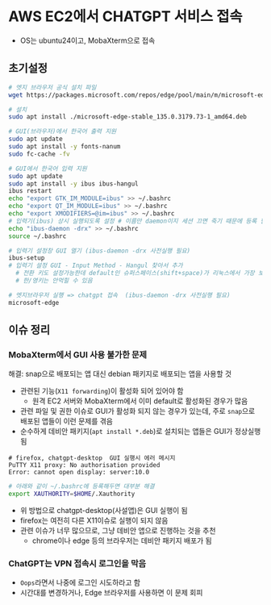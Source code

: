 # AWS EC2에서 CHATGPT 서비스 접속

- OS는 ubuntu24이고, MobaXterm으로 접속

## 초기설정

```sh
# 엣지 브라우저 공식 설치 파일
wget https://packages.microsoft.com/repos/edge/pool/main/m/microsoft-edge-stable/microsoft-edge-stable_135.0.3179.73-1_amd64.deb

# 설치
sudo apt install ./microsoft-edge-stable_135.0.3179.73-1_amd64.deb

# GUI(브라우저)에서 한국어 출력 지원
sudo apt update
sudo apt install -y fonts-nanum
sudo fc-cache -fv

# GUI에서 한국어 입력 지원 
sudo apt update
sudo apt install -y ibus ibus-hangul
ibus restart
echo "export GTK_IM_MODULE=ibus" >> ~/.bashrc
echo "export QT_IM_MODULE=ibus" >> ~/.bashrc
echo "export XMODIFIERS=@im=ibus" >> ~/.bashrc
# 입력기(ibus) 상시 실행되도록 설정 # 이름만 daemon이지 세션 끄면 죽기 때문에 등록 필요
echo "ibus-daemon -drx" >> ~/.bashrc
source ~/.bashrc

# 입력기 설정창 GUI 열기 (ibus-daemon -drx 사전실행 필요)
ibus-setup
# 입력기 설정 GUI - Input Method - Hangul 찾아서 추가
  # 전환 키도 설정가능한데 default인 슈퍼스페이스(shift+space)가 리눅스에서 가장 보편적
  # 한/영키는 안먹힐 수 있음

# 엣지브라우저 실행 => chatgpt 접속  (ibus-daemon -drx 사전실행 필요)
microsoft-edge
```

## 이슈 정리

### MobaXterm에서 GUI 사용 불가한 문제

해결: snap으로 배포되는 앱 대신 debian 패키지로 배포되는 앱을 사용할 것

- 관련된 기능(`X11 forwarding`)이 활성화 되어 있어야 함
  - 원격 EC2 서버와 MobaXterm에서 이미 default로 활성화된 경우가 많음
- 관련 파일 및 권한 이슈로 GUI가 활성화 되지 않는 경우가 있는데, 주로 `snap`으로 배포된 앱들이 이런 문제를 겪음
- 순수하게 데비안 패키지(`apt install *.deb`)로 설치되는 앱들은 GUI가 정상실행됨

```error
# firefox, chatgpt-desktop  GUI 실행시 에러 메시지
PuTTY X11 proxy: No authorisation provided
Error: cannot open display: server:10.0
```

```sh
# 아래와 같이 ~/.bashrc에 등록해두면 대부분 해결
export XAUTHORITY=$HOME/.Xauthority
```

- 위 방법으로 chatgpt-desktop(사설앱)은 GUI 실행이 됨
- firefox는 여전히 다른 X11이슈로 실행이 되지 않음
- 관련 이슈가 너무 많으므로, 그냥 데비안 앱으로 진행하는 것을 추천
  - chrome이나 edge 등의 브라우저는 데비안 패키지 배포가 됨

### ChatGPT는 VPN 접속시 로그인을 막음

- `Oops`라면서 나중에 로그인 시도하라고 함
- 시간대를 변경하거나, Edge 브라우저를 사용하면 이 문제 회피
